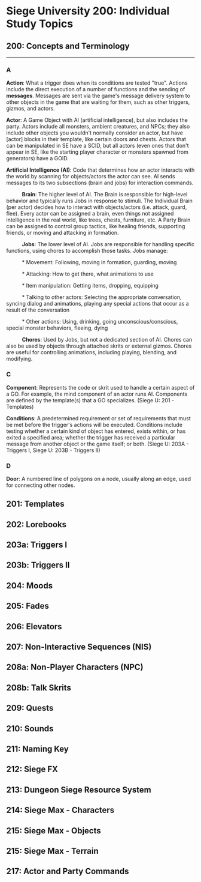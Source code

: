# Siege University 200: Individual Study Topics

## 200: Concepts and Terminology

***

### A

**Action**: What a trigger does when its conditions are tested "true". Actions include the direct execution of a number of functions and the sending of **messages**. Messages are sent via the game's message delivery system to other objects in the game that are waiting for them, such as other triggers, gizmos, and actors. 

**Actor**: A Game Object with AI (artificial intelligence), but also includes the party. Actors include all monsters, ambient creatures, and NPCs; they also include other objects you wouldn't normally consider an actor, but have [actor] blocks in their template, like certain doors and chests. Actors that can be manipulated in SE have a SCID, but all actors (even ones that don't appear in SE, like the starting player character or monsters spawned from generators) have a GOID. 

**Artificial Intelligence (AI)**: Code that determines how an actor interacts with the world by scanning for objects/actors the actor can see. AI sends messages to its two subsections (brain and jobs) for interaction commands. 

&emsp;&emsp;&emsp;**Brain**: The higher level of AI. The Brain is responsible for high-level behavior and typically runs Jobs in response to stimuli. The Individual Brain (per actor) decides how to interact with objects/actors (i.e. attack, guard, flee). Every actor can be assigned a brain, even things not assigned intelligence in the real world, like trees, chests, furniture, etc. A Party Brain can be assigned to control group tactics, like healing friends, supporting friends, or moving and attacking in formation. 

&emsp;&emsp;&emsp;**Jobs**: The lower level of AI. Jobs are responsible for handling specific functions, using chores to accomplish those tasks. Jobs manage:

&emsp;&emsp;&emsp;* Movement: Following, moving in formation, guarding, moving 

&emsp;&emsp;&emsp;* Attacking: How to get there, what animations to use 

&emsp;&emsp;&emsp;* Item manipulation: Getting items, dropping, equipping 

&emsp;&emsp;&emsp;* Talking to other actors: Selecting the appropriate conversation, syncing dialog and animations, playing any special actions that occur as a result of the conversation 

&emsp;&emsp;&emsp;* Other actions: Using, drinking, going unconscious/conscious, special monster behaviors, fleeing, dying 


&emsp;&emsp;&emsp;**Chores**: Used by Jobs, but not a dedicated section of AI. Chores can also be used by objects through attached skrits or external gizmos. Chores are useful for controlling animations, including playing, blending, and modifying. 

### C

**Component**: Represents the code or skrit used to handle a certain aspect of a GO. For example, the mind component of an actor runs AI. Components are defined by the template(s) that a GO specializes. (Siege U: 201 - Templates) 

**Conditions**: A predetermined requirement or set of requirements that must be met before the trigger's actions will be executed. Conditions include testing whether a certain kind of object has entered, exists within, or has exited a specified area; whether the trigger has received a particular message from another object or the game itself; or both. (Siege U: 203A - Triggers I, Siege U: 203B - Triggers II)

### D

**Door**: A numbered line of polygons on a node, usually along an edge, used for connecting other nodes.

## 201: Templates

## 202: Lorebooks

## 203a: Triggers I

## 203b: Triggers II

## 204: Moods

## 205: Fades

## 206: Elevators

## 207: Non-Interactive Sequences (NIS)

## 208a: Non-Player Characters (NPC)

## 208b: Talk Skrits

## 209: Quests

## 210: Sounds

## 211: Naming Key

## 212: Siege FX

## 213: Dungeon Siege Resource System

## 214: Siege Max - Characters

## 215: Siege Max - Objects

## 215: Siege Max - Terrain

## 217: Actor and Party Commands